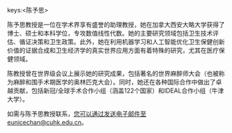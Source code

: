 keys:<陈予思>


陈予思教授是一位在学术界享有盛誉的助理教授，她在加拿大西安大略大学获得了博士、硕士和本科学位，专攻数值线性代数。她的主要研究领域包括卫生技术评估、循证决策和卫生政策。此外，她在利用机器学习和人工智能优化卫生保健创新价值的证据合成和卫生经济学的真实世界应用方面有着特殊的研究，尤其在医疗保健领域。

陈教授曾在世界级会议上展示她的研究成果，包括著名的世界麻醉师大会（也被称为麻醉和围手术期医学的奥林匹克大会）。同时，她还在各种国际合作中做出了卓越贡献，包括新冠/全球手术合作小组（涵盖122个国家）和IDEAL合作小组（牛津大学）。

如需与陈予思教授联系，您可以通过发送电子邮件至eunicechan@cuhk.edu.cn。